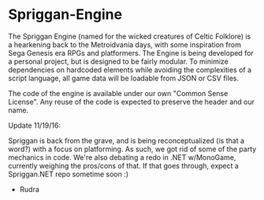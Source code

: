 # Spriggan-Engine
The Spriggan Engine (named for the wicked creatures of Celtic Folklore) is a hearkening back to the Metroidvania days, with some inspiration from Sega Genesis era RPGs and platformers. The Engine is being developed for a personal project, but is designed to be fairly modular. To minimize dependencies on hardcoded elements while avoiding the complexities of a script language, all game data will be loadable from JSON or CSV files.

The code of the engine is available under our own "Common Sense License". Any reuse of the code is expected to preserve the header and our name.

Update 11/19/16:

Spriggan is back from the grave, and is being reconceptualized (is that a word?) with a focus on platforming. As such, we got rid of some of the party
mechanics in code. We're also debating a redo in .NET w/MonoGame, currently weighing the pros/cons of that. If that goes through, expect a Spriggan.NET
repo sometime soon :)

- Rudra